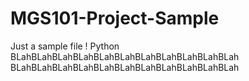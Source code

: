 # MGS101-Project-Sample
Just a sample file !
Python
BLahBLahBLahBLahBLahBLahBLahBLahBLahBLahBLah
BLahBLahBLahBLahBLahBLahBLahBLahBLahBLahBLah
